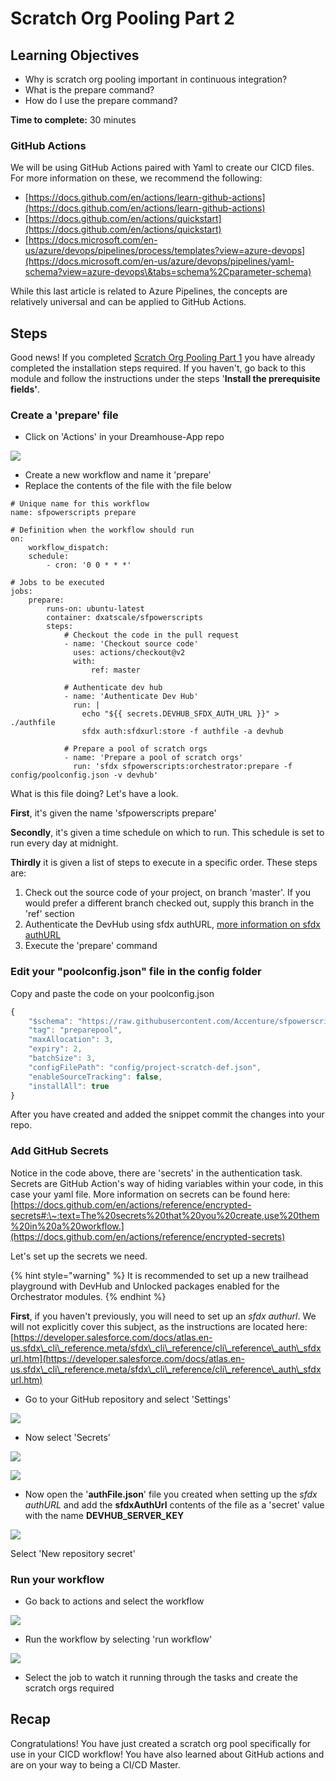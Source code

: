 # Scratch Org Pooling Part 2

## **Learning Objectives**

* Why is scratch org pooling important in continuous integration?
* What is the prepare command?
* How do I use the prepare command?

**Time to complete:** 30 minutes

### GitHub Actions

We will be using GitHub Actions paired with Yaml to create our CICD files. For more information on these, we recommend the following:

* [https://docs.github.com/en/actions/learn-github-actions](https://docs.github.com/en/actions/learn-github-actions)
* [https://docs.github.com/en/actions/quickstart](https://docs.github.com/en/actions/quickstart)
* [https://docs.microsoft.com/en-us/azure/devops/pipelines/process/templates?view=azure-devops](https://docs.microsoft.com/en-us/azure/devops/pipelines/yaml-schema?view=azure-devops\&tabs=schema%2Cparameter-schema)

While this last article is related to Azure Pipelines, the concepts are relatively universal and can be applied to GitHub Actions.

## Steps

Good news! If you completed [Scratch Org Pooling Part 1](scratch-org-pooling.md) you have already completed the installation steps required. If you haven't, go back to this module and follow the instructions under the steps '**Install the prerequisite fields'**.

### Create a 'prepare' file

* Click on 'Actions' in your Dreamhouse-App repo

![](<../../.gitbook/assets/image (20).png>)

* Create a new workflow and name it 'prepare'
* Replace the contents of the file with the file below

```
# Unique name for this workflow
name: sfpowerscripts prepare

# Definition when the workflow should run
on:
    workflow_dispatch:
    schedule:
        - cron: '0 0 * * *'

# Jobs to be executed
jobs:
    prepare:
        runs-on: ubuntu-latest
        container: dxatscale/sfpowerscripts
        steps:
            # Checkout the code in the pull request
            - name: 'Checkout source code'
              uses: actions/checkout@v2
              with:
                  ref: master

            # Authenticate dev hub
            - name: 'Authenticate Dev Hub'
              run: |
                echo "${{ secrets.DEVHUB_SFDX_AUTH_URL }}" > ./authfile
                sfdx auth:sfdxurl:store -f authfile -a devhub

            # Prepare a pool of scratch orgs
            - name: 'Prepare a pool of scratch orgs'
              run: 'sfdx sfpowerscripts:orchestrator:prepare -f config/poolconfig.json -v devhub'
```

What is this file doing? Let's have a look.

**First**, it's given the name 'sfpowerscripts prepare'

**Secondly**, it's given a time schedule on which to run. This schedule is set to run every day at midnight.

**Thirdly** it is given a list of steps to execute in a specific order. These steps are:

1. Check out the source code of your project, on branch 'master'. If you would prefer a different branch checked out, supply this branch in the 'ref' section
2. Authenticate the DevHub using sfdx authURL, [more information on sfdx authURL](https://developer.salesforce.com/docs/atlas.en-us.sfdx\_cli\_reference.meta/sfdx\_cli\_reference/cli\_reference\_auth\_sfdxurl.htm)
3. Execute the 'prepare' command

### Edit your "poolconfig.json" file in the config folder

Copy and paste the code on your poolconfig.json

```javascript
{
    "$schema": "https://raw.githubusercontent.com/Accenture/sfpowerscripts/develop/packages/sfpowerscripts-cli/resources/schemas/pooldefinition.schema.json",
    "tag": "preparepool",
    "maxAllocation": 3,
    "expiry": 2,
    "batchSize": 3,
    "configFilePath": "config/project-scratch-def.json",
    "enableSourceTracking": false,
    "installAll": true
}
```

After you have created and added the snippet commit the changes into your repo.

### Add GitHub Secrets

Notice in the code above, there are 'secrets' in the authentication task. Secrets are GitHub Action's way of hiding variables within your code, in this case your yaml file. More information on secrets can be found here: [https://docs.github.com/en/actions/reference/encrypted-secrets#:\~:text=The%20secrets%20that%20you%20create,use%20them%20in%20a%20workflow.](https://docs.github.com/en/actions/reference/encrypted-secrets)

Let's set up the secrets we need.

{% hint style="warning" %}
It is recommended to set up a new trailhead playground with DevHub and Unlocked packages enabled for the Orchestrator modules.
{% endhint %}

**First**, if you haven't previously, you will need to set up an _sfdx authurl_. We will not explicitly cover this subject, as the instructions are located here: [https://developer.salesforce.com/docs/atlas.en-us.sfdx\_cli\_reference.meta/sfdx\_cli\_reference/cli\_reference\_auth\_sfdxurl.htm](https://developer.salesforce.com/docs/atlas.en-us.sfdx\_cli\_reference.meta/sfdx\_cli\_reference/cli\_reference\_auth\_sfdxurl.htm)

* Go to your GitHub repository and select 'Settings'

![](<../../.gitbook/assets/image (38) (1).png>)

* Now select 'Secrets'

![](<../../.gitbook/assets/image (37) (2).png>)

![](<../../.gitbook/assets/image (34) (2) (1) (3) (2) (1) (3).png>)

* Now open the '**authFile.json**' file you created when setting up the _sfdx authURL_ and add the **sfdxAuthUrl** contents of the file as a 'secret' value with the name **DEVHUB\_SERVER\_KEY**

![](<../../.gitbook/assets/Screen Shot 2021-08-25 at 9.48.16 am.png>)

Select 'New repository secret'

### Run your workflow

* Go back to actions and select the workflow

![](<../../.gitbook/assets/image (61).png>)

* Run the workflow by selecting 'run workflow'

![](<../../.gitbook/assets/image (71).png>)

* Select the job to watch it running through the tasks and create the scratch orgs required

## Recap

Congratulations! You have just created a scratch org pool specifically for use in your CICD workflow! You have also learned about GitHub actions and are on your way to being a CI/CD Master.
